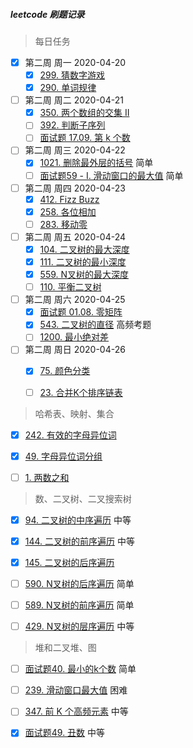 ##### leetcode 刷题记录

> 每日任务

- [x] 第二周 周一 2020-04-20
  - [x] [299. 猜数字游戏](https://leetcode-cn.com/problems/bulls-and-cows/)
  - [x] [290. 单词规律](https://leetcode-cn.com/problems/word-pattern/)
- [ ] 第二周 周二 2020-04-21
  - [x] [350. 两个数组的交集 II](https://leetcode-cn.com/problems/intersection-of-two-arrays-ii/)
  - [ ] [392. 判断子序列](https://leetcode-cn.com/problems/is-subsequence/)
  - [ ] [面试题 17.09. 第 k 个数](https://leetcode-cn.com/problems/get-kth-magic-number-lcci/)
- [ ] 第二周 周三 2020-04-22
  - [x] [1021. 删除最外层的括号](https://leetcode-cn.com/problems/remove-outermost-parentheses/) 简单
  - [ ] [面试题59 - I. 滑动窗口的最大值](https://leetcode-cn.com/problems/hua-dong-chuang-kou-de-zui-da-zhi-lcof/) 简单
- [ ] 第二周 周四 2020-04-23
  - [x] [412. Fizz Buzz](https://leetcode-cn.com/problems/fizz-buzz/)
  - [x] [258. 各位相加](https://leetcode-cn.com/problems/add-digits/)
  - [ ] [283. 移动零](https://leetcode-cn.com/problems/move-zeroes/)
- [ ] 第二周 周五 2020-04-24
  - [x] [104. 二叉树的最大深度](https://leetcode-cn.com/problems/maximum-depth-of-binary-tree/)
  - [x] [111. 二叉树的最小深度](https://leetcode-cn.com/problems/minimum-depth-of-binary-tree/)
  - [x] [559. N叉树的最大深度](https://leetcode-cn.com/problems/maximum-depth-of-n-ary-tree/)
  - [ ] [110. 平衡二叉树](https://leetcode-cn.com/problems/balanced-binary-tree/)
- [ ] 第二周 周六 2020-04-25
  - [x] [面试题 01.08. 零矩阵](https://leetcode-cn.com/problems/zero-matrix-lcci/)
  - [x] [543. 二叉树的直径](https://leetcode-cn.com/problems/diameter-of-binary-tree/) 高频考题
  - [ ] [1200. 最小绝对差](https://leetcode-cn.com/problems/minimum-absolute-difference/)
- [ ] 第二周 周日 2020-04-26
  - [x] [75. 颜色分类](https://leetcode-cn.com/problems/sort-colors/)
  - [ ] [23. 合并K个排序链表](https://leetcode-cn.com/problems/merge-k-sorted-lists/)







> 哈希表、映射、集合

- [x] [242. 有效的字母异位词](https://leetcode-cn.com/problems/valid-anagram/)
- [x] [49. 字母异位词分组](https://leetcode-cn.com/problems/group-anagrams/)
- [ ] [1. 两数之和](https://leetcode-cn.com/problems/two-sum/)



> 数、二叉树、二叉搜索树

- [x] [94. 二叉树的中序遍历](https://leetcode-cn.com/problems/binary-tree-inorder-traversal/) 中等
- [x] [144. 二叉树的前序遍历](https://leetcode-cn.com/problems/binary-tree-preorder-traversal/) 中等
- [x] [145. 二叉树的后序遍历](https://leetcode-cn.com/problems/binary-tree-postorder-traversal/)
- [ ] [590. N叉树的后序遍历](https://leetcode-cn.com/problems/n-ary-tree-postorder-traversal/) 简单
- [ ] [589. N叉树的前序遍历](https://leetcode-cn.com/problems/n-ary-tree-preorder-traversal/) 简单
- [ ] [429. N叉树的层序遍历](https://leetcode-cn.com/problems/n-ary-tree-level-order-traversal/) 中等





> 堆和二叉堆、图

- [ ] [面试题40. 最小的k个数](https://leetcode-cn.com/problems/zui-xiao-de-kge-shu-lcof/) 简单
- [ ] [239. 滑动窗口最大值](https://leetcode-cn.com/problems/sliding-window-maximum/) 困难
- [ ] [347. 前 K 个高频元素](https://leetcode-cn.com/problems/top-k-frequent-elements/) 中等
- [x] [面试题49. 丑数](https://leetcode-cn.com/problems/chou-shu-lcof/) 中等


